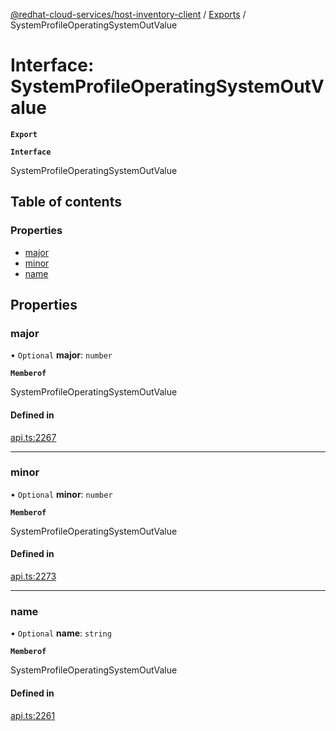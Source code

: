 [@redhat-cloud-services/host-inventory-client](../README.md) / [Exports](../modules.md) / SystemProfileOperatingSystemOutValue

# Interface: SystemProfileOperatingSystemOutValue

**`Export`**

**`Interface`**

SystemProfileOperatingSystemOutValue

## Table of contents

### Properties

- [major](SystemProfileOperatingSystemOutValue.md#major)
- [minor](SystemProfileOperatingSystemOutValue.md#minor)
- [name](SystemProfileOperatingSystemOutValue.md#name)

## Properties

### major

• `Optional` **major**: `number`

**`Memberof`**

SystemProfileOperatingSystemOutValue

#### Defined in

[api.ts:2267](https://github.com/RedHatInsights/javascript-clients/blob/master/packages/host-inventory/api.ts#L2267)

___

### minor

• `Optional` **minor**: `number`

**`Memberof`**

SystemProfileOperatingSystemOutValue

#### Defined in

[api.ts:2273](https://github.com/RedHatInsights/javascript-clients/blob/master/packages/host-inventory/api.ts#L2273)

___

### name

• `Optional` **name**: `string`

**`Memberof`**

SystemProfileOperatingSystemOutValue

#### Defined in

[api.ts:2261](https://github.com/RedHatInsights/javascript-clients/blob/master/packages/host-inventory/api.ts#L2261)
